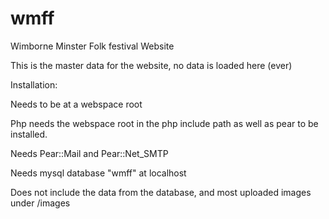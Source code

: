 # wmff
Wimborne Minster Folk festival Website

This is the master data for the website, no data is loaded here (ever)

Installation:

Needs to be at a webspace root

Php needs the webspace root in the php include path as well as pear to be installed.  

Needs Pear::Mail and Pear::Net_SMTP

Needs mysql database "wmff" at localhost

Does not include the data from the database, and most uploaded images under /images


